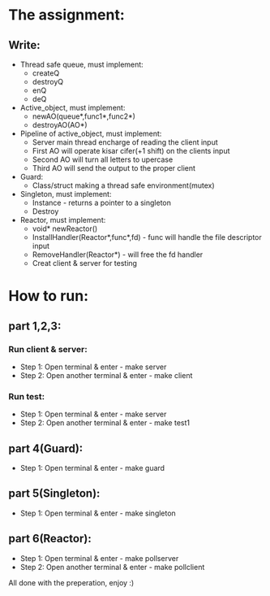 # The assignment:


## Write:
+ Thread safe queue, must implement:
    * createQ
    * destroyQ
    * enQ
    * deQ
+ Active_object, must implement:
    * newAO(queue*,func1*,func2*)
    * destroyAO(AO*)
+ Pipeline of active_object, must implement:
    * Server main thread encharge of reading the client input
    * First AO will operate kisar cifer(+1 shift) on the clients input
    * Second AO will turn all letters to upercase 
    * Third AO will send the output to the proper client
+ Guard:
    * Class/struct making a thread safe environment(mutex)
+ Singleton, must implement:
    * Instance - returns a pointer to a singleton
    * Destroy
+ Reactor, must implement:
    * void* newReactor()
    * InstallHandler(Reactor*,func*,fd) - func will handle the file descriptor input
    * RemoveHandler(Reactor*) - will free the fd handler
    * Creat client & server for testing


# How to run:


## part 1,2,3:

### Run client & server:
+ Step 1: Open terminal & enter - make server
+ Step 2: Open another terminal & enter - make client

### Run test:
+ Step 1: Open terminal & enter - make server
+ Step 2: Open another terminal & enter - make test1


## part 4(Guard):
+ Step 1: Open terminal & enter - make guard


## part 5(Singleton):
+ Step 1: Open terminal & enter - make singleton


## part 6(Reactor):
+ Step 1: Open terminal & enter - make pollserver
+ Step 2: Open another terminal & enter - make pollclient



All done with the preperation, enjoy :)

